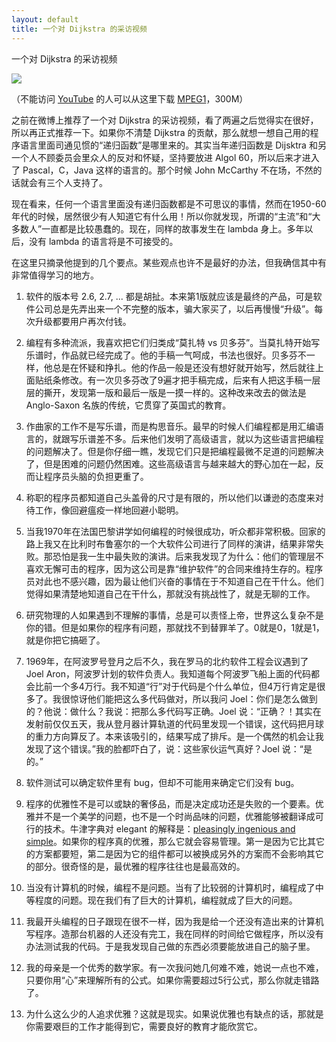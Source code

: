 ```yaml
---
layout: default
title: 一个对 Dijkstra 的采访视频
---
```



一个对 Dijkstra 的采访视频

[![](http://www.yinwang.org/images/dijkstra-interview.png)](http://www.youtube.com/watch?v=RCCigccBzIU)

（不能访问&nbsp;[YouTube](http://www.youtube.com/watch?v=RCCigccBzIU)&nbsp;的人可以从这里下载&nbsp;[MPEG1](http://www.cs.utexas.edu/users/EWD/video-audio/NoorderlichtVideo.html)，300M）

之前在微博上推荐了一个对 Dijkstra 的采访视频，看了两遍之后觉得实在很好，所以再正式推荐一下。如果你不清楚 Dijkstra 的贡献，那么就想一想自己用的程序语言里面司通见惯的“递归函数”是哪里来的。其实当年递归函数是 Dijsktra 和另一个人不顾委员会里众人的反对和怀疑，坚持要放进 Algol 60，所以后来才进入了 Pascal，C，Java 这样的语言的。那个时候 John McCarthy 不在场，不然的话就会有三个人支持了。

现在看来，任何一个语言里面没有递归函数都是不可思议的事情，然而在1950-60年代的时候，居然很少有人知道它有什么用！所以你就发现，所谓的“主流”和“大多数人”一直都是比较愚蠢的。现在，同样的故事发生在 lambda 身上。多年以后，没有 lambda 的语言将是不可接受的。

在这里只摘录他提到的几个要点。某些观点也许不是最好的办法，但我确信其中有非常值得学习的地方。

1.  软件的版本号 2.6, 2.7,&nbsp;...&nbsp;都是胡扯。本来第1版就应该是最终的产品，可是软件公司总是先弄出来一个不完整的版本，骗大家买了，以后再慢慢“升级”。每次升级都要用户再次付钱。

2.  编程有多种流派，我喜欢把它们归类成“莫扎特 vs 贝多芬”。当莫扎特开始写乐谱时，作品就已经完成了。他的手稿一气呵成，书法也很好。贝多芬不一样，他总是在怀疑和挣扎。他的作品一般是还没有想好就开始写，然后就往上面贴纸条修改。有一次贝多芬改了9遍才把手稿完成，后来有人把这手稿一层层的撕开，发现第一版和最后一版是一摸一样的。这种改来改去的做法是 Anglo-Saxon 名族的传统，它贯穿了英国式的教育。

3.  作曲家的工作不是写乐谱，而是构思音乐。最早的时候人们编程都是用汇编语言的，就跟写乐谱差不多。后来他们发明了高级语言，就以为这些语言把编程的问题解决了。但是你仔细一瞧，发现它们只是把编程最微不足道的问题解决了，但是困难的问题仍然困难。这些高级语言与越来越大的野心加在一起，反而让程序员头脑的负担更重了。

4.  称职的程序员都知道自己头盖骨的尺寸是有限的，所以他们以谦逊的态度来对待工作，像回避瘟疫一样地回避小聪明。

5.  当我1970年在法国巴黎讲学如何编程的时候很成功，听众都非常积极。回家的路上我又在比利时布鲁塞尔的一个大软件公司进行了同样的演讲，结果非常失败。那恐怕是我一生中最失败的演讲。后来我发现了为什么：他们的管理层不喜欢无懈可击的程序，因为这公司是靠“维护软件”的合同来维持生存的。程序员对此也不感兴趣，因为最让他们兴奋的事情在于不知道自己在干什么。他们觉得如果清楚地知道自己在干什么，那就没有挑战性了，就是无聊的工作。

6.  研究物理的人如果遇到不理解的事情，总是可以责怪上帝，世界这么复杂不是你的错。但是如果你的程序有问题，那就找不到替罪羊了。0就是0，1就是1，就是你把它搞砸了。

7.  1969年，在阿波罗号登月之后不久，我在罗马的北约软件工程会议遇到了 Joel Aron，阿波罗计划的软件负责人。我知道每个阿波罗飞船上面的代码都会比前一个多4万行。我不知道“行”对于代码是个什么单位，但4万行肯定是很多了。我很惊讶他们能把这么多代码做对，所以我问 Joel：你们是怎么做到的？他说：做什么？我说：把那么多代码写正确。Joel 说：“正确？！其实在发射前仅仅五天，我从登月器计算轨道的代码里发现一个错误，这代码把月球的重力方向算反了。本来该吸引的，结果写成了排斥。是一个偶然的机会让我发现了这个错误。”我的脸都吓白了，说：这些家伙运气真好？Joel&nbsp;说：“是的。”

8.  软件测试可以确定软件里有 bug，但却不可能用来确定它们没有 bug。

9.  程序的优雅性不是可以或缺的奢侈品，而是决定成功还是失败的一个要素。优雅并不是一个美学的问题，也不是一个时尚品味的问题，优雅能够被翻译成可行的技术。牛津字典对 elegant 的解释是：[pleasingly ingenious and simple](http://www.oxforddictionaries.com/us/definition/american_english/elegant?q=elegant)。如果你的程序真的优雅，那么它就会容易管理。第一是因为它比其它的方案都要短，第二是因为它的组件都可以被换成另外的方案而不会影响其它的部分。很奇怪的是，最优雅的程序往往也是最高效的。

10.  当没有计算机的时候，编程不是问题。当有了比较弱的计算机时，编程成了中等程度的问题。现在我们有了巨大的计算机，编程就成了巨大的问题。

11.  我最开头编程的日子跟现在很不一样，因为我是给一个还没有造出来的计算机写程序。造那台机器的人还没有完工，我在同样的时间给它做程序，所以没有办法测试我的代码。于是我发现自己做的东西必须要能放进自己的脑子里。

12.  我的母亲是一个优秀的数学家。有一次我问她几何难不难，她说一点也不难，只要你用“心”来理解所有的公式。如果你需要超过5行公式，那么你就走错路了。

13.  为什么这么少的人追求优雅？这就是现实。如果说优雅也有缺点的话，那就是你需要艰巨的工作才能得到它，需要良好的教育才能欣赏它。 